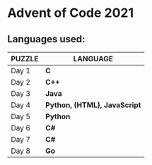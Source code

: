 # Advent of Code 2021
## Languages used:
|   PUZZLE   |LANGUAGE                      |
|------------|------------------------------|
|Day 1       |**C**                         |
|Day 2       |**C++**                       |
|Day 3       |**Java**                      |
|Day 4       |**Python, (HTML), JavaScript**|
|Day 5       |**Python**                    |
|Day 6       |**C#**                        |
|Day 7       |**C#**                        |
|Day 8       |**Go**                        |
